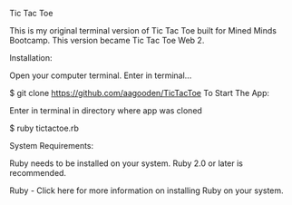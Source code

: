 Tic Tac Toe

This is my original terminal version of Tic Tac Toe built for Mined Minds Bootcamp.  This version became Tic Tac Toe Web 2.

Installation:

Open your computer terminal. Enter in terminal...

$ git clone https://github.com/aagooden/TicTacToe
To Start The App:

Enter in terminal in directory where app was cloned

$ ruby tictactoe.rb

System Requirements:

Ruby needs to be installed on your system. Ruby 2.0 or later is recommended.

Ruby - Click here for more information on installing Ruby on your system.
